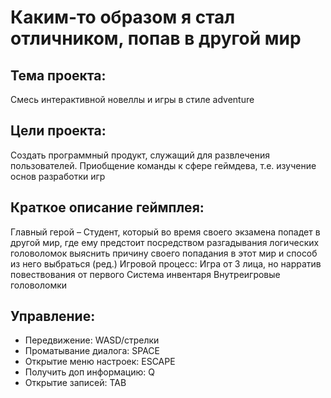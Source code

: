 # Каким-то образом я стал отличником, попав в другой мир
## Тема проекта:
Смесь интерактивной новеллы и игры в стиле adventure

## Цели проекта:
Создать программный продукт, служащий для развлечения пользователей.
Приобщение команды к сфере геймдева, т.е. изучение основ разработки игр

## Краткое описание геймплея:
Главный герой – Студент, который во время своего экзамена попадет в другой мир, где ему предстоит посредством разгадывания логических головоломок выяснить причину своего попадания в этот мир и способ из него выбраться (ред.)
Игровой процесс:
Игра от 3 лица, но нарратив повествования от первого
Система инвентаря
Внутреигровые головоломки

## Управление:
- Передвижение: WASD/стрелки
- Проматывание диалога: SPACE
- Открытие меню настроек: ESCAPE
- Получить доп информацию: Q
- Открытие записей: TAB
